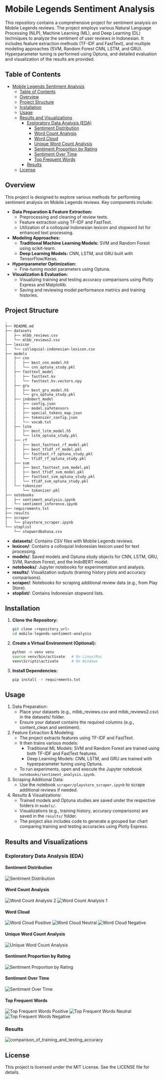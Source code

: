 # Mobile Legends Sentiment Analysis

This repository contains a comprehensive project for sentiment analysis on Mobile Legends reviews. The project employs various Natural Language Processing (NLP), Machine Learning (ML), and Deep Learning (DL) techniques to analyze the sentiment of user reviews in Indonesian. It includes feature extraction methods (TF-IDF and FastText), and multiple modeling approaches (SVM, Random Forest CNN, LSTM, and GRU). Hyperparameter tuning is performed using Optuna, and detailed evaluation and visualization of the results are provided.

## Table of Contents

- [Mobile Legends Sentiment Analysis](#mobile-legends-sentiment-analysis)
  - [Table of Contents](#table-of-contents)
  - [Overview](#overview)
  - [Project Structure](#project-structure)
  - [Installation](#installation)
  - [Usage](#usage)
  - [Results and Visualizations](#results-and-visualizations)
    - [Exploratory Data Analysis (EDA)](#exploratory-data-analysis-eda)
      - [Sentiment Distribution](#sentiment-distribution)
      - [Word Count Analysis](#word-count-analysis)
      - [Word Cloud](#word-cloud)
      - [Unique Word Count Analysis](#unique-word-count-analysis)
      - [Sentiment Proportion by Rating](#sentiment-proportion-by-rating)
      - [Sentiment Over Time](#sentiment-over-time)
      - [Top Frequent Words](#top-frequent-words)
    - [Results](#results)
  - [License](#license)

## Overview

This project is designed to explore various methods for performing sentiment analysis on Mobile Legends reviews. Key components include:

- **Data Preparation & Feature Extraction:**
  - Preprocessing and cleaning of review texts.
  - Feature extraction using TF-IDF and FastText.
  - Utilization of a colloquial Indonesian lexicon and stopword list for enhanced text processing.
- **Modeling Approaches:**
  - **Traditional Machine Learning Models:** SVM and Random Forest using scikit-learn.
  - **Deep Learning Models:** CNN, LSTM, and GRU built with TensorFlow/Keras.
- **Hyperparameter Optimization:**
  - Fine-tuning model parameters using Optuna.
- **Visualization & Evaluation:**
  - Visualizing training and testing accuracy comparisons using Plotly Express and Matplotlib.
  - Saving and reviewing model performance metrics and training histories.

## Project Structure

```bash
.
├── README.md
├── datasets
│   ├── mlbb_reviews.csv
│   └── mlbb_reviews2.csv
├── lexicon
│   └── colloquial-indonesian-lexicon.csv
├── models
│   ├── cnn
│   │   ├── best_cnn_model.h5
│   │   └── cnn_optuna_study.pkl
│   ├── fasttext_model
│   │   ├── fasttext.kv
│   │   └── fasttext.kv.vectors.npy
│   ├── gru
│   │   ├── best_gru_model.h5
│   │   └── gru_optuna_study.pkl
│   ├── indobert_model
│   │   ├── config.json
│   │   ├── model.safetensors
│   │   ├── special_tokens_map.json
│   │   ├── tokenizer_config.json
│   │   └── vocab.txt
│   ├── lstm
│   │   ├── best_lstm_model.h5
│   │   └── lstm_optuna_study.pkl
│   ├── rf
│   │   ├── best_fasttext_rf_model.pkl
│   │   ├── best_tfidf_rf_model.pkl
│   │   ├── fasttext_rf_optuna_study.pkl
│   │   └── tfidf_rf_optuna_study.pkl
│   ├── svm
│   │   ├── best_fasttext_svm_model.pkl
│   │   ├── best_tfidf_svm_model.pkl
│   │   ├── fasttext_svm_optuna_study.pkl
│   │   └── tfidf_svm_optuna_study.pkl
│   └── tokenizer
│       └── tokenizer.pkl
├── notebooks
│   ├── sentiment_analysis.ipynb
│   └── sentiment_inference.ipynb
├── requirements.txt
├── results
├── scraper
│   └── playstore_scraper.ipynb
└── stoplist
    └── stopwordbahasa.csv
```

- **datasets/**: Contains CSV files with Mobile Legends reviews.
- **lexicon/**: Contains a colloquial Indonesian lexicon used for text processing.
- **models/**: Saved models and Optuna study objects for CNN, LSTM, GRU, SVM, Random Forest, and the IndoBERT model.
- **notebooks/**: Jupyter notebooks for experimentation and analysis.
- **results/**: Visualization outputs (training history plots and accuracy comparisons).
- **scraper/**: Notebooks for scraping additional review data (e.g., from Play Store).
- **stoplist/**: Contains Indonesian stopword lists.

## Installation

1. **Clone the Repository:**

   ```bash
   git clone <repository_url>
   cd mobile-legends-sentiment-analysis
   ```

2. **Create a Virtual Environment (Optional):**

   ```bash
   python -m venv venv
   source venv/bin/activate   # On Linux/Mac
   venv\Scripts\activate      # On Windows
   ```

3. **Install Dependencies:**

   ```bash
   pip install -r requirements.txt
   ```

## Usage

1. Data Preparation:
   - Place your datasets (e.g., mlbb_reviews.csv and mlbb_reviews2.csv) in the datasets/ folder.
   - Ensure your dataset contains the required columns (e.g., content_clean and sentiment).
2. Feature Extraction & Modeling:
   - The project extracts features using TF-IDF and FastText.
   - It then trains various models:
     - Traditional ML Models: SVM and Random Forest are trained using both TF-IDF and FastText features.
     - Deep Learning Models: CNN, LSTM, and GRU are trained with hyperparameter tuning using Optuna.
   - To run experiments, open and execute the Jupyter notebook `notebooks/sentiment_analysis.ipynb`.
3. Scraping Additional Data:
   - Use the notebook `scraper/playstore_scraper.ipynb` to scrape additional reviews if needed.
4. Results & Visualizations:
   - Trained models and Optuna studies are saved under the respective folders in `models/`.
   - Visualizations (e.g., training history, accuracy comparisons) are saved in the `results/` folder.
   - The project also includes code to generate a grouped bar chart comparing training and testing accuracies using Plotly Express.

## Results and Visualizations

### Exploratory Data Analysis (EDA)

#### Sentiment Distribution

![Sentiment Distribution](https://github.com/user-attachments/assets/5633bec2-9f1d-43f5-859d-ffb8d1491ead)

#### Word Count Analysis

![Word Count Analysis 2](https://github.com/user-attachments/assets/8a75f629-f6d8-4d13-99b8-facad0b287de)
![Word Count Analysis 1](https://github.com/user-attachments/assets/feac79fa-d44c-4f77-bb3e-83b00e72b656)

#### Word Cloud

![Word Cloud Positive](https://github.com/user-attachments/assets/b9b303d1-8a4b-4b1b-8f8d-354d062c6537)
![Word Cloud Neutral](https://github.com/user-attachments/assets/2623428d-eaa7-4d91-b423-b45a2eb13083)
![Word Cloud Negative](https://github.com/user-attachments/assets/71eb6ede-f008-4f9c-80ec-3c2b4220740b)

#### Unique Word Count Analysis

![Unique Word Count Analysis](https://github.com/user-attachments/assets/a35999e3-e429-4108-aea5-7623ca09d4c1)

#### Sentiment Proportion by Rating

![Sentiment Proportion by Rating](https://github.com/user-attachments/assets/8192a1f3-aa2b-4baf-a3fe-1960d8304884)

#### Sentiment Over Time

![Sentiment Over Time](https://github.com/user-attachments/assets/0d6a84b0-2fe6-4107-9bbd-4774d89ecfca)

#### Top Frequent Words

![Top Frequent Words Positive](https://github.com/user-attachments/assets/cfc45ba8-23bf-4a1d-9ecd-43a9ac009d98)
![Top Frequent Words Neutral](https://github.com/user-attachments/assets/8add7505-b04b-4468-8a1a-b1f399fc5b19)
![Top Frequent Words Negative](https://github.com/user-attachments/assets/57519a18-1e28-43a6-b1fa-a6b167cf0de2)

### Results

![comparison_of_training_and_testing_accuracy](https://github.com/user-attachments/assets/374ea63e-203d-4bf8-90e2-17afa5f17015)

## License

This project is licensed under the MIT License. See the LICENSE file for details.
